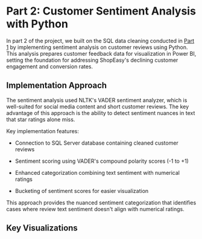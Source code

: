# Part 2: Customer Sentiment Analysis with Python

In part 2 of the project, we built on the SQL data cleaning conducted in [Part 1](https://github.com/Satori-NgN/Marketing-Analysis/blob/main/sql/README.md) by implementing sentiment analysis on customer reviews using Python. This analysis prepares customer feedback data for visualization in Power BI, setting the foundation for addressing ShopEasy's declining customer engagement and conversion rates.

## Implementation Approach

The sentiment analysis used NLTK's VADER sentiment analyzer, which is well-suited for social media content and short customer reviews. The key advantage of this approach is the ability to detect sentiment nuances in text that star ratings alone miss.

Key implementation features:

- Connection to SQL Server database containing cleaned customer reviews

- Sentiment scoring using VADER's compound polarity scores (-1 to +1)

- Enhanced categorization combining text sentiment with numerical ratings

- Bucketing of sentiment scores for easier visualization

This approach provides the nuanced sentiment categorization that identifies cases where review text sentiment doesn't align with numerical ratings.

## Key Visualizations
